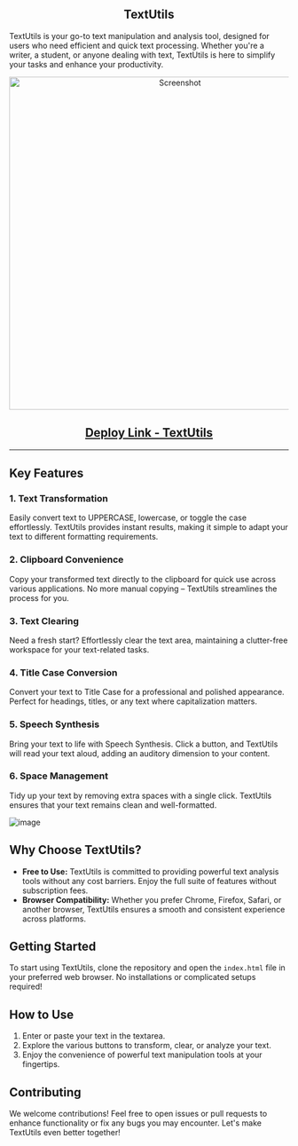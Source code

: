 <h2 align="center">
  TextUtils<br/>
</h2>

TextUtils is your go-to text manipulation and analysis tool, designed for users who need efficient and quick text processing. Whether you're a writer, a student, or anyone dealing with text, TextUtils is here to simplify your tasks and enhance your productivity.


  
</h2>
<p align="center">
  <img src="https://github.com/jnvshubham7/TextUtils/assets/69629803/6926c1f0-8a35-4a87-ae69-2dcd012d631e" alt="Screenshot" width="600" />
</p>






<h2 align="center">
  <a href="https://jnvshubham7.github.io/TextUtils/" style="display: inline-block;">Deploy Link - TextUtils</a>
  
</h2>

---


## Key Features

### 1. Text Transformation
Easily convert text to UPPERCASE, lowercase, or toggle the case effortlessly. TextUtils provides instant results, making it simple to adapt your text to different formatting requirements.

### 2. Clipboard Convenience
Copy your transformed text directly to the clipboard for quick use across various applications. No more manual copying – TextUtils streamlines the process for you.

### 3. Text Clearing
Need a fresh start? Effortlessly clear the text area, maintaining a clutter-free workspace for your text-related tasks.

### 4. Title Case Conversion
Convert your text to Title Case for a professional and polished appearance. Perfect for headings, titles, or any text where capitalization matters.

### 5. Speech Synthesis
Bring your text to life with Speech Synthesis. Click a button, and TextUtils will read your text aloud, adding an auditory dimension to your content.

### 6. Space Management
Tidy up your text by removing extra spaces with a single click. TextUtils ensures that your text remains clean and well-formatted.


![image](https://github.com/jnvshubham7/TextUtils/assets/69629803/b974130c-6ea4-4ddf-89cf-e8b33c9e38b5)

## Why Choose TextUtils?

- **Free to Use:** TextUtils is committed to providing powerful text analysis tools without any cost barriers. Enjoy the full suite of features without subscription fees.
- **Browser Compatibility:** Whether you prefer Chrome, Firefox, Safari, or another browser, TextUtils ensures a smooth and consistent experience across platforms.

## Getting Started

To start using TextUtils, clone the repository and open the `index.html` file in your preferred web browser. No installations or complicated setups required!

## How to Use

1. Enter or paste your text in the textarea.
2. Explore the various buttons to transform, clear, or analyze your text.
3. Enjoy the convenience of powerful text manipulation tools at your fingertips.

## Contributing

We welcome contributions! Feel free to open issues or pull requests to enhance functionality or fix any bugs you may encounter. Let's make TextUtils even better together!

